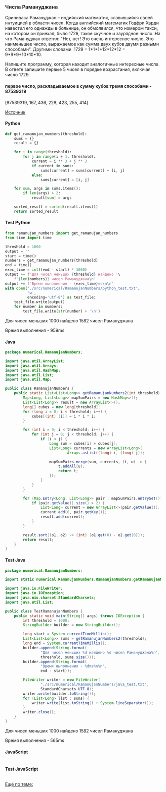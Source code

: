 ### Числа Рамануджана

Сриниваса Рамануджан – индийский математик, славившийся своей интуицией в области чисел. Когда английский математик Годфри Харди навестил его однажды в больнице, он обмолвился, что номером такси, на котором он приехал, было 1729, такое скучное и заурядное число. На что Рамануджан ответил: "Нет, нет! Это очень интересное число. Это наименьшее число, выражаемое как сумма двух кубов двумя разными способами". Другими словами: 1729 = 1\*1\*1+12\*12\*12 = 9\*9\*9+10\*10\*10.

Напишите программу, которая находит аналогичные интересные числа. В ответе запишите первые 5 чисел в порядке возрастания, включая число 1729.

#### первое число, раскладываемое в сумму кубов тремя способами - 87539319
[87539319, 167, 436, 228, 423, 255, 414]

[Источник](https://stepik.org/lesson/294080/step/7?unit=275759)

<!-- tabs: start -->
#### **Python**

```python
def get_ramanujan_numbers(threshold):
    sums = {}
    result = {}

    for i in range(threshold):
        for j in range(i + 1, threshold):
            current = i ** 3 + j ** 3
            if current in sums:
                sums[current] = sums[current] + [i, j]
            else:
                sums[current] = [i, j]

    for sum, args in sums.items():
        if len(args) > 2:
            result[sum] = args

    sorted_result = sorted(result.items())
    return sorted_result
```

#### **Test Python**

```python
from ramanujan_numbers import get_ramanujan_numbers
from time import time

threshold = 1000
output = ''
start = time()
numbers = get_ramanujan_numbers(threshold)
end = time()
exec_time = int((end - start) * 1000)
output += f'Для чисел меньших {threshold} найдено '\
    f'{len(numbers)} чисел Рамануджана\n'
output += f'Время выполнения - {exec_time}ms\n\n'
with open('./src/numerical/RamanujanNumbers/python_test.txt',
          'w',
          encoding='utf-8') as test_file:
    test_file.write(output)
    for number in numbers:
        test_file.write(str(number) + '\n')
```
Для чисел меньших 1000 найдено 1582 чисел Рамануджана

Время выполнения - 959ms

#### **Java**

```java
package numerical.RamanujanNumbers;

import java.util.ArrayList;
import java.util.Arrays;
import java.util.HashMap;
import java.util.List;
import java.util.Map;

public class RamanujanNumbers {
    public static List<List<Long>> getRamanujanNumbers2(int threshold) {
        Map<Long, List<Long>> mapSumPairs = new HashMap<>();
        List<List<Long>> result = new ArrayList<>();
        long[] cubes = new long[threshold];
        for (long i = 0; i < threshold; i++) {
            cubes[(int) (i)] = i * i * i;
        }

        for (int i = 0; i < threshold; i++) {
            for (int j = 0; j < threshold; j++) {
                if (i < j) {
                    Long sum = cubes[i] + cubes[j];
                    List<Long> currents = new ArrayList<Long>(
                            Arrays.asList((long) i, (long) j));

                    mapSumPairs.merge(sum, currents, (t, u) -> {
                        t.addAll(u);
                        return t;
                    });
                }
            }
        }

        for (Map.Entry<Long, List<Long>> pair : mapSumPairs.entrySet()) {
            if (pair.getValue().size() > 2) {
                List<Long> current = new ArrayList<>(pair.getValue());
                current.add(0, pair.getKey());
                result.add(current);
            }
        }

        result.sort((o1, o2) -> (int) (o1.get(0) - o2.get(0)));
        return result;
    }
}
```
#### **Test Java**

```java
package numerical.RamanujanNumbers;

import static numerical.RamanujanNumbers.RamanujanNumbers.getRamanujanNumbers2;

import java.io.FileWriter;
import java.io.IOException;
import java.nio.charset.StandardCharsets;
import java.util.List;

public class TestRamanujanNumbers {
    public static void main(String[] args) throws IOException {
        int threshold = 1000;
        StringBuilder builder = new StringBuilder();

        long start = System.currentTimeMillis();
        List<List<Long>> sums = getRamanujanNumbers2(threshold);
        long end = System.currentTimeMillis();
        builder.append(String.format(
                "Для чисел меньших %d найдено %d чисел Рамануджана%n",
                threshold, sums.size()));
        builder.append(String.format(
                "Время выполнения - %dms%n%n",
                end - start));

        FileWriter writer = new FileWriter(
                "./src/numerical/RamanujanNumbers/java_test.txt",
                StandardCharsets.UTF_8);
        writer.write(builder.toString());
        for (List<Long> list : sums) {
            writer.write(list.toString() + System.lineSeparator());
        }
        writer.close();
    }
}
```
Для чисел меньших 1000 найдено 1582 чисел Рамануджана

Время выполнения - 565ms

#### **JavaScript**

```javascript

```
#### **Test JavaScript**

```javascript

```
<!-- tabs: end -->

[Ещё по теме:](https://www.geeksforgeeks.org/find-all-ramanujan-numbers-that-can-be-formed-by-numbers-upto-l/)
